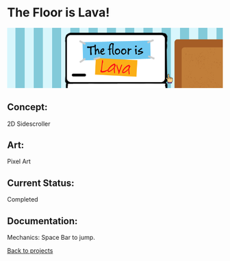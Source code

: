 # The Floor is Lava! 

![FloorIsLavaBanner](lavaFloor.PNG)


## Concept:
2D Sidescroller 

## Art: 
Pixel Art

## Current Status:
Completed 

## Documentation:
Mechanics: Space Bar to jump. 



[Back to projects](projects.md)
